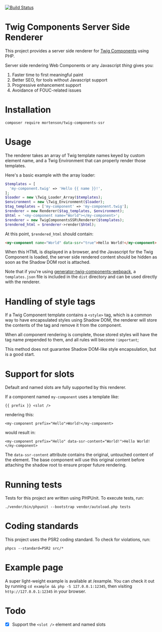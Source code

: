 [![Build Status](https://travis-ci.org/mortenson/twig-components-ssr.svg?branch=master)](https://travis-ci.org/mortenson/twig-components-ssr)

# Twig Components Server Side Renderer

This project provides a server side renderer for [Twig Components](https://github.com/mortenson/twig-components)
using PHP.

Server side rendering Web Components or any Javascript _thing_ gives you:

1. Faster time to first meaningful paint
1. Better SEO, for tools without Javascript support
1. Progressive enhancement support
1. Avoidance of FOUC-related issues

# Installation

```
composer require mortenson/twig-components-ssr
```

# Usage

The renderer takes an array of Twig template names keyed by custom element
name, and a Twig Environment that can properly render those templates.

Here's a basic example with the array loader:

```php
$templates = [
  'my-component.twig' => 'Hello {{ name }}!',
];
$loader = new \Twig_Loader_Array($templates);
$environment = new \Twig_Environment($loader);
$tag_templates = ['my-component' => 'my-component.twig'];
$renderer = new Renderer($tag_templates, $environment);
$html = '<my-component name="World"></my-component>';
$renderer = new TwigComponentsSSR\Renderer($templates);
$rendered_html = $renderer->render($html);
```

At this point, `$rendered_html` should contain:

```html
<my-component name="World" data-ssr="true">Hello World!</my-component>
```

When this HTML is displayed in a browser, and the Javascript for the Twig
Component is loaded, the server side rendered content should be hidden as soon
as the Shadow DOM root is attached.

Note that if you're using [generator-twig-components-webpack](https://github.com/mortenson/generator-twig-components-webpack),
a `templates.json` file is included in the `dist` directory and can be used
directly with the renderer.

# Handling of style tags

If a Twig Component template contains a `<style>` tag, which is a common way to
have encapsulated styles using Shadow DOM, the renderer will store the contents
of the tag and remove it from the component.

When all component rendering is complete, those stored styles will have the tag
name prepended to them, and all rules will become `!important`;

This method does not guarantee Shadow DOM-like style encapsulation, but is a
good start.

# Support for slots

Default and named slots are fully supported by this renderer.

If a component named `my-component` uses a template like:

```
{{ prefix }} <slot />
```

rendering this:

```
<my-component prefix="Hello">World!</my-component>
```

would result in:

```
<my-component prefix="Hello" data-ssr-content="World!">Hello World!</my-component>
```

The `data-ssr-content` attribute contains the original, untouched content of
the element. The base component will use this original content before attaching
the shadow root to ensure proper future rendering.

# Running tests

Tests for this project are written using PHPUnit. To execute tests, run:

```
./vendor/bin/phpunit --bootstrap vendor/autoload.php tests
```

# Coding standards

This project uses the PSR2 coding standard. To check for violations, run:

```
phpcs --standard=PSR2 src/*
```

# Example page

A super light-weight example is available at /example. You can check it out
by running `cd example && php -S 127.0.0.1:12345`, then visiting
`http://127.0.0.1:12345` in your browser.

# Todo

- [x] Support the `<slot />` element and named slots
